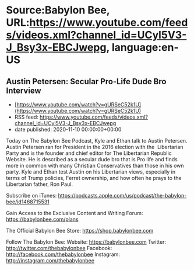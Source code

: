 # Source:Babylon Bee, URL:https://www.youtube.com/feeds/videos.xml?channel_id=UCyl5V3-J_Bsy3x-EBCJwepg, language:en-US

## Austin Petersen: Secular Pro-Life Dude Bro Interview
 - [https://www.youtube.com/watch?v=gURSeC52k1U](https://www.youtube.com/watch?v=gURSeC52k1U)
 - RSS feed: https://www.youtube.com/feeds/videos.xml?channel_id=UCyl5V3-J_Bsy3x-EBCJwepg
 - date published: 2020-11-10 00:00:00+00:00

Today on The Babylon Bee Podcast, Kyle and Ethan talk to Austin Petersen. Austin Petersen ran for President in the 2016 election with the  Libertarian Party and is the founder and chief editor for The Libertarian Republic Website. He is described as a secular dude bro that is Pro life and finds more in common with many Christian Conservatives than those in his own party. Kyle and Ethan test Austin on his Libertarian views, especially in terms of Trump policies, Ferret ownership, and how often he prays to the Libertarian father, Ron Paul.

Subscribe on iTunes: https://podcasts.apple.com/us/podcast/the-babylon-bee/id1468715531

Gain Access to the Exclusive Content and Writing Forum: https://babylonbee.com/plans

The Official Babylon Bee Store: https://shop.babylonbee.com

Follow The Babylon Bee:
Website: https://babylonbee.com
Twitter: http://twitter.com/thebabylonbee
Facebook: http://facebook.com/thebabylonbee
Instagram: http://instagram.com/thebabylonbee


